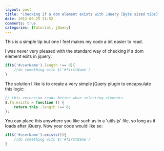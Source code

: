 ```yaml
---
layout: post
title: "Checking if a dom element exists with JQuery [Byte sized tips]"
date: 2012-06-25 21:52
comments: true
categories: [Tutorial, jQuery]
---
```


This is a simple tip but one I feel makes my code a bit easier to read.

I was never very pleased with the standard way of checking if a dom element exits in jquery:

``` javascript
if($('#userName').length !== 0){
    //do something with $('#firstName')
}
```

The solution I like is to create a very simple jQuery plugin to encapsulate this logic:

``` javascript
// this extension reads better when selecting elements
$.fn.exists = function () {
    return this .length !== 0;
};

```
You can place this anywhere you like such as in a 'utils.js' file, so long as it loads after jQuery. Now your code
would like so:

``` javascript
if($('#userName').exists()){
    //do something with $('#firstName')
}
```
